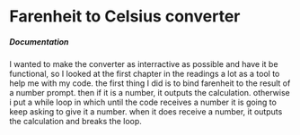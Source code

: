 # Farenheit to Celsius converter 
##### Documentation 


I wanted to make the converter as interractive as possible and have it be functional, so I looked at the first chapter in the readings a lot as a tool to help me with my code. the first thing I did is to bind farenheit to the result of a number prompt. then if it is a number, it outputs the calculation. otherwise i put a while loop in which until the code receives a number it is going to keep asking to give it a number. when it does receive a number, it outputs the calculation and breaks the loop.